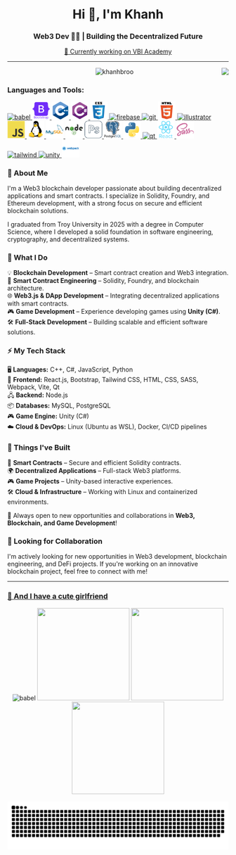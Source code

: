 <h1 align="center">Hi 👋, I'm Khanh</h1>
<h3 align="center">Web3 Dev 👨‍💻 | Building the Decentralized Future</h3>

<p align="center">
  <a href="https://github.com/vbi-academy" target="_blank" rel="noreferrer">🔭 Currently working on VBI Academy</a>
</p>

---


<div align="center">
  <img src="https://github-readme-stats.vercel.app/api/top-langs?username=khanhbroo&show_icons=true&locale=en&layout=compact" alt="khanhbroo" />
  <img align="right" height="200" src="https://media4.giphy.com/media/UkfUod3TFW66J2BWKK/giphy.gif?cid=6c09b952otgjv0gub4pktz2l1i2ksyszfhx8hwmv1iihfz8j&ep=v1_internal_gif_by_id&rid=giphy.gif&ct=g"  />
</div>

<h3 align="left">Languages and Tools:</h3>
<p align="left"> <a href="https://babeljs.io/" target="_blank" rel="noreferrer"> <img src="https://www.vectorlogo.zone/logos/babeljs/babeljs-icon.svg" alt="babel" width="40" height="40"/> </a> <a href="https://getbootstrap.com" target="_blank" rel="noreferrer"> <img src="https://raw.githubusercontent.com/devicons/devicon/master/icons/bootstrap/bootstrap-plain-wordmark.svg" alt="bootstrap" width="40" height="40"/> </a> <a href="https://www.w3schools.com/cpp/" target="_blank" rel="noreferrer"> <img src="https://raw.githubusercontent.com/devicons/devicon/master/icons/cplusplus/cplusplus-original.svg" alt="cplusplus" width="40" height="40"/> </a> <a href="https://www.w3schools.com/cs/" target="_blank" rel="noreferrer"> <img src="https://raw.githubusercontent.com/devicons/devicon/master/icons/csharp/csharp-original.svg" alt="csharp" width="40" height="40"/> </a> <a href="https://www.w3schools.com/css/" target="_blank" rel="noreferrer"> <img src="https://raw.githubusercontent.com/devicons/devicon/master/icons/css3/css3-original-wordmark.svg" alt="css3" width="40" height="40"/> </a> <a href="https://firebase.google.com/" target="_blank" rel="noreferrer"> <img src="https://www.vectorlogo.zone/logos/firebase/firebase-icon.svg" alt="firebase" width="40" height="40"/> </a> <a href="https://git-scm.com/" target="_blank" rel="noreferrer"> <img src="https://www.vectorlogo.zone/logos/git-scm/git-scm-icon.svg" alt="git" width="40" height="40"/> </a> <a href="https://www.w3.org/html/" target="_blank" rel="noreferrer"> <img src="https://raw.githubusercontent.com/devicons/devicon/master/icons/html5/html5-original-wordmark.svg" alt="html5" width="40" height="40"/> </a> <a href="https://www.adobe.com/in/products/illustrator.html" target="_blank" rel="noreferrer"> <img src="https://www.vectorlogo.zone/logos/adobe_illustrator/adobe_illustrator-icon.svg" alt="illustrator" width="40" height="40"/> </a> <a href="https://developer.mozilla.org/en-US/docs/Web/JavaScript" target="_blank" rel="noreferrer"> <img src="https://raw.githubusercontent.com/devicons/devicon/master/icons/javascript/javascript-original.svg" alt="javascript" width="40" height="40"/> </a> <a href="https://www.linux.org/" target="_blank" rel="noreferrer"> <img src="https://raw.githubusercontent.com/devicons/devicon/master/icons/linux/linux-original.svg" alt="linux" width="40" height="40"/> </a> <a href="https://www.mysql.com/" target="_blank" rel="noreferrer"> <img src="https://raw.githubusercontent.com/devicons/devicon/master/icons/mysql/mysql-original-wordmark.svg" alt="mysql" width="40" height="40"/> </a> <a href="https://nodejs.org" target="_blank" rel="noreferrer"> <img src="https://raw.githubusercontent.com/devicons/devicon/master/icons/nodejs/nodejs-original-wordmark.svg" alt="nodejs" width="40" height="40"/> </a> <a href="https://www.photoshop.com/en" target="_blank" rel="noreferrer"> <img src="https://raw.githubusercontent.com/devicons/devicon/master/icons/photoshop/photoshop-line.svg" alt="photoshop" width="40" height="40"/> </a> <a href="https://www.postgresql.org" target="_blank" rel="noreferrer"> <img src="https://raw.githubusercontent.com/devicons/devicon/master/icons/postgresql/postgresql-original-wordmark.svg" alt="postgresql" width="40" height="40"/> </a> <a href="https://www.python.org" target="_blank" rel="noreferrer"> <img src="https://raw.githubusercontent.com/devicons/devicon/master/icons/python/python-original.svg" alt="python" width="40" height="40"/> </a> <a href="https://www.qt.io/" target="_blank" rel="noreferrer"> <img src="https://upload.wikimedia.org/wikipedia/commons/0/0b/Qt_logo_2016.svg" alt="qt" width="40" height="40"/> </a> <a href="https://reactjs.org/" target="_blank" rel="noreferrer"> <img src="https://raw.githubusercontent.com/devicons/devicon/master/icons/react/react-original-wordmark.svg" alt="react" width="40" height="40"/> </a> <a href="https://sass-lang.com" target="_blank" rel="noreferrer"> <img src="https://raw.githubusercontent.com/devicons/devicon/master/icons/sass/sass-original.svg" alt="sass" width="40" height="40"/> </a> <a href="https://tailwindcss.com/" target="_blank" rel="noreferrer"> <img src="https://www.vectorlogo.zone/logos/tailwindcss/tailwindcss-icon.svg" alt="tailwind" width="40" height="40"/> </a> <a href="https://unity.com/" target="_blank" rel="noreferrer"> <img src="https://www.vectorlogo.zone/logos/unity3d/unity3d-icon.svg" alt="unity" width="40" height="40"/> </a> <a href="https://webpack.js.org" target="_blank" rel="noreferrer"> <img src="https://raw.githubusercontent.com/devicons/devicon/d00d0969292a6569d45b06d3f350f463a0107b0d/icons/webpack/webpack-original-wordmark.svg" alt="webpack" width="40" height="40"/> </a> </p>



### 👋 About Me
I'm a Web3 blockchain developer passionate about building decentralized applications and smart contracts. I specialize in Solidity, Foundry, and Ethereum development, with a strong focus on secure and efficient blockchain solutions.

I graduated from Troy University in 2025 with a degree in Computer Science, where I developed a solid foundation in software engineering, cryptography, and decentralized systems.

### 🚀 What I Do  
💡 **Blockchain Development** – Smart contract creation and Web3 integration.  
🔗 **Smart Contract Engineering** – Solidity, Foundry, and blockchain architecture.  
🌐 **Web3.js & DApp Development** – Integrating decentralized applications with smart contracts.  
🎮 **Game Development** – Experience developing games using **Unity (C#)**.  
🛠 **Full-Stack Development** – Building scalable and efficient software solutions.  

### ⚡ My Tech Stack  
🖥 **Languages:** C++, C#, JavaScript, Python  
🎨 **Frontend:** React.js, Bootstrap, Tailwind CSS, HTML, CSS, SASS, Webpack, Vite, Qt  
🖧 **Backend:** Node.js  
📦 **Databases:** MySQL, PostgreSQL  
🎮 **Game Engine:** Unity (C#)  
☁️ **Cloud & DevOps:** Linux (Ubuntu as WSL), Docker, CI/CD pipelines  

### 🎯 Things I've Built  
🔗 **Smart Contracts** – Secure and efficient Solidity contracts.  
🌍 **Decentralized Applications** – Full-stack Web3 platforms.  
🎮 **Game Projects** – Unity-based interactive experiences.  
🛠 **Cloud & Infrastructure** – Working with Linux and containerized environments.  

🚀 Always open to new opportunities and collaborations in **Web3, Blockchain, and Game Development**!  


### 🤝 Looking for Collaboration
I'm actively looking for new opportunities in Web3 development, blockchain engineering, and DeFi projects. If you're working on an innovative blockchain project, feel free to connect with me!

---

### <a href="https://www.facebook.com/khanh.gia.417555" target="_blank" rel="noreferrer">👸 And I have a cute girlfriend</a> 
<div align="center">
  <img src="https://scontent.fhan2-3.fna.fbcdn.net/v/t39.30808-6/350995036_971687734265714_755839904542528237_n.jpg?_nc_cat=111&ccb=1-7&_nc_sid=a5f93a&_nc_ohc=B___RMfN9usQ7kNvgE8DRFy&_nc_oc=AdhuZzdg8DTm8KxoMM0CikyBHNVgx9qLOrKF16r_2-hljFvFz4yDs14Rax3287MDGVwqsm04VuDFFdpxXLtbdRJ_&_nc_zt=23&_nc_ht=scontent.fhan2-3.fna&_nc_gid=AED3ageW3xPJ0QD0TsSrtJH&oh=00_AYEM01PdwmqoQSwrpKL1BMuZKbuCTMlxlR6qWz3sqc-Gzw&oe=67D0F7DA" alt="babel" width="210" height="210"/>
  <img src="https://scontent.fhan20-1.fna.fbcdn.net/v/t39.30808-6/476110904_2275386319502073_120707930784379247_n.jpg?_nc_cat=109&ccb=1-7&_nc_sid=6ee11a&_nc_ohc=OyqLnVw5FasQ7kNvgHPqJKW&_nc_oc=AdgOqEOkX5Jit1he0c4Pv23zjUVfP1S-nss3cnchJxCiEMI4bjkg1uU48ixk7qDDM32vXOxmpCUZgXyvpha8qE7V&_nc_zt=23&_nc_ht=scontent.fhan20-1.fna&_nc_gid=Aij_dK5OQwNK3BOD0deXtkg&oh=00_AYEXQe2e45rdVk6O00hngB1a3fOj1ka-ymYfzQp7FP7gvg&oe=67D0FC02" width="210" height="210" />
  <img src="https://scontent.fhan2-5.fna.fbcdn.net/v/t39.30808-6/434770614_2047560215618019_8899596721880806972_n.jpg?_nc_cat=104&ccb=1-7&_nc_sid=a5f93a&_nc_ohc=3v3QbL--J2cQ7kNvgE_muX5&_nc_oc=AdgTXsPBFO5UB73rswoBZ7F6Zh9A8saMsA5u0EVTYwS63q7IFuA7KGDAEx2a5Rb_rcmp_ajb34ei7ZAU1TS6qyD5&_nc_zt=23&_nc_ht=scontent.fhan2-5.fna&_nc_gid=Aa4iz6q_0qvGQeuyktS-Vbt&oh=00_AYEx1FrgqRU_2s96uUQh3M1erMLTVPHf04qQMy7xk75A3g&oe=67D0CE99" width="210" height="210" />
  <img src="https://scontent.fhan2-5.fna.fbcdn.net/v/t39.30808-6/428195872_2015190932188281_3600677546956356080_n.jpg?_nc_cat=104&ccb=1-7&_nc_sid=a5f93a&_nc_ohc=UP_6iK0_aZUQ7kNvgGNu7k7&_nc_oc=AdjxTcEci9ROWLX1fXVkkU6x4gJhcruW5rhas5FtBJHAcJtRcpEb17Am-EwTQCg1zwrSGFsvGx5cG28OFtCmNSjh&_nc_zt=23&_nc_ht=scontent.fhan2-5.fna&_nc_gid=A3Dn1aOwBTa0XQxvqhX5zov&oh=00_AYE6c2xkzr6C70o2tUXKU8LMUaMia2oTdcST-J1IIuB8mQ&oe=67D0D1F1" width="210" height="210" />
</div>


![snake gif](https://github.com/Khanhbroo/Khanhbroo/blob/output/github-snake.svg)



